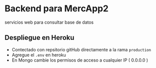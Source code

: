 # Backend para MercApp2

servicios web para consultar base de datos

## Despliegue en Heroku
- Contectado con repsitorio gitHub directamente a la rama `production`
- Agregue el `.env` en heroku
- En Mongo cambie los permisos de acceso a cualquier IP ( 0.0.0.0 )
